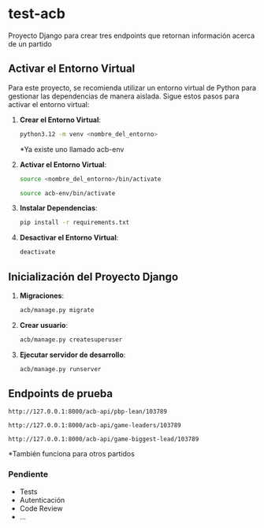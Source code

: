 # test-acb

Proyecto Django para crear tres endpoints que retornan información acerca de un partido

## Activar el Entorno Virtual

Para este proyecto, se recomienda utilizar un entorno virtual de Python para gestionar las dependencias de manera aislada. Sigue estos pasos para activar el entorno virtual:

1. **Crear el Entorno Virtual**:

   ```bash
   python3.12 -m venv <nombre_del_entorno>
   ```
   *Ya existe uno llamado acb-env

1. **Activar el Entorno Virtual**: 

    ```bash
    source <nombre_del_entorno>/bin/activate
    ```
    ```bash
    source acb-env/bin/activate
    ```

2. **Instalar Dependencias**:

    ```bash
    pip install -r requirements.txt
    ```

3. **Desactivar el Entorno Virtual**:

    ```bash
    deactivate
    ```

## Inicialización del Proyecto Django

1. **Migraciones**:
   
    ```bash
    acb/manage.py migrate
    ```

2. **Crear usuario**:
   
   ```bash
   acb/manage.py createsuperuser
   ```

3. **Ejecutar servidor de desarrollo**:
   
   ```bash
   acb/manage.py runserver
   ```

## Endpoints de prueba

`http://127.0.0.1:8000/acb-api/pbp-lean/103789`

`http://127.0.0.1:8000/acb-api/game-leaders/103789`

`http://127.0.0.1:8000/acb-api/game-biggest-lead/103789`

*También funciona para otros partidos

### Pendiente
* Tests
* Autenticación
* Code Review
* ... 
